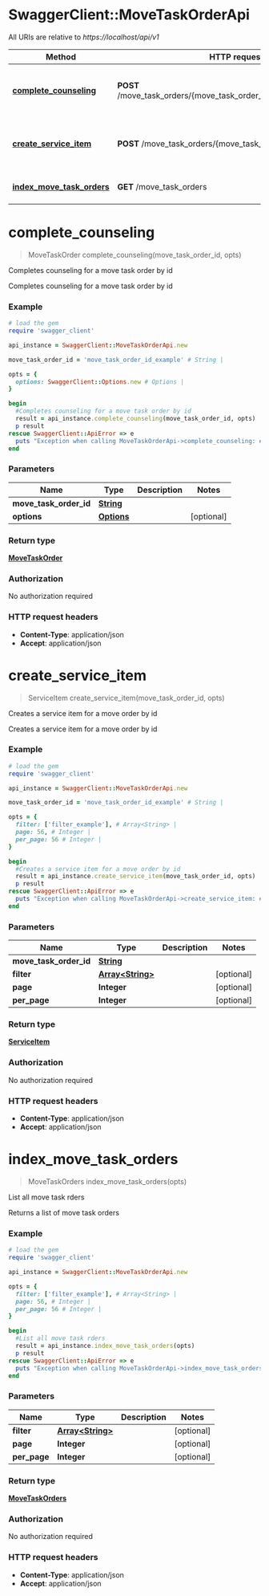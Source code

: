 # SwaggerClient::MoveTaskOrderApi

All URIs are relative to *https://localhost/api/v1*

Method | HTTP request | Description
------------- | ------------- | -------------
[**complete_counseling**](MoveTaskOrderApi.md#complete_counseling) | **POST** /move_task_orders/{move_task_order_id}/complete_counseling | Completes counseling for a move task order by id
[**create_service_item**](MoveTaskOrderApi.md#create_service_item) | **POST** /move_task_orders/{move_task_order_id}/service_items | Creates a service item for a move order by id
[**index_move_task_orders**](MoveTaskOrderApi.md#index_move_task_orders) | **GET** /move_task_orders | List all move task rders


# **complete_counseling**
> MoveTaskOrder complete_counseling(move_task_order_id, opts)

Completes counseling for a move task order by id

Completes counseling for a move task order by id

### Example
```ruby
# load the gem
require 'swagger_client'

api_instance = SwaggerClient::MoveTaskOrderApi.new

move_task_order_id = 'move_task_order_id_example' # String | 

opts = { 
  options: SwaggerClient::Options.new # Options | 
}

begin
  #Completes counseling for a move task order by id
  result = api_instance.complete_counseling(move_task_order_id, opts)
  p result
rescue SwaggerClient::ApiError => e
  puts "Exception when calling MoveTaskOrderApi->complete_counseling: #{e}"
end
```

### Parameters

Name | Type | Description  | Notes
------------- | ------------- | ------------- | -------------
 **move_task_order_id** | [**String**](.md)|  | 
 **options** | [**Options**](Options.md)|  | [optional] 

### Return type

[**MoveTaskOrder**](MoveTaskOrder.md)

### Authorization

No authorization required

### HTTP request headers

 - **Content-Type**: application/json
 - **Accept**: application/json



# **create_service_item**
> ServiceItem create_service_item(move_task_order_id, opts)

Creates a service item for a move order by id

Creates a service item for a move order by id

### Example
```ruby
# load the gem
require 'swagger_client'

api_instance = SwaggerClient::MoveTaskOrderApi.new

move_task_order_id = 'move_task_order_id_example' # String | 

opts = { 
  filter: ['filter_example'], # Array<String> | 
  page: 56, # Integer | 
  per_page: 56 # Integer | 
}

begin
  #Creates a service item for a move order by id
  result = api_instance.create_service_item(move_task_order_id, opts)
  p result
rescue SwaggerClient::ApiError => e
  puts "Exception when calling MoveTaskOrderApi->create_service_item: #{e}"
end
```

### Parameters

Name | Type | Description  | Notes
------------- | ------------- | ------------- | -------------
 **move_task_order_id** | [**String**](.md)|  | 
 **filter** | [**Array&lt;String&gt;**](String.md)|  | [optional] 
 **page** | **Integer**|  | [optional] 
 **per_page** | **Integer**|  | [optional] 

### Return type

[**ServiceItem**](ServiceItem.md)

### Authorization

No authorization required

### HTTP request headers

 - **Content-Type**: application/json
 - **Accept**: application/json



# **index_move_task_orders**
> MoveTaskOrders index_move_task_orders(opts)

List all move task rders

Returns a list of move task orders

### Example
```ruby
# load the gem
require 'swagger_client'

api_instance = SwaggerClient::MoveTaskOrderApi.new

opts = { 
  filter: ['filter_example'], # Array<String> | 
  page: 56, # Integer | 
  per_page: 56 # Integer | 
}

begin
  #List all move task rders
  result = api_instance.index_move_task_orders(opts)
  p result
rescue SwaggerClient::ApiError => e
  puts "Exception when calling MoveTaskOrderApi->index_move_task_orders: #{e}"
end
```

### Parameters

Name | Type | Description  | Notes
------------- | ------------- | ------------- | -------------
 **filter** | [**Array&lt;String&gt;**](String.md)|  | [optional] 
 **page** | **Integer**|  | [optional] 
 **per_page** | **Integer**|  | [optional] 

### Return type

[**MoveTaskOrders**](MoveTaskOrders.md)

### Authorization

No authorization required

### HTTP request headers

 - **Content-Type**: application/json
 - **Accept**: application/json



